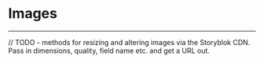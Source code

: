 # Images

---

// TODO - methods for resizing and altering images via the Storyblok CDN. Pass in dimensions, quality, field name etc. and get a URL out.

